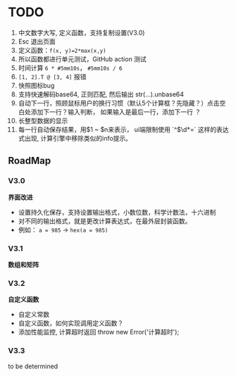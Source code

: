 # TODO
1. 中文数字大写, 定义函数，支持复制设置(V3.0)
2. Esc 退出页面
3. 定义函数：`f(x, y)=2*max(x,y)`
4. 所以函数都进行单元测试，GitHub action 测试
5. 时间计算 `6 * #5mm10s`， `#5mm10s / 6`
6. `[1, 2].T @ [3, 4]` 报错
7. 快照图标bug
8. 支持快速解码base64, 正则匹配, 然后输出 str(...).unbase64
9. 自动下一行，照顾鼠标用户的换行习惯（默认5个计算框？先隐藏？）点击空白处添加下一行？输入判断， 如果输入是最后一行，添加下一行 ？
10. 长整型数据的显示
11. 每一行自动保存结果，用$1 ~ $n来表示， ui端限制使用 `^$\d*=` 这样的表达式出现, 计算引擎中移除类似的info提示。



## RoadMap 

### V3.0
**界面改进**
- 设置持久化保存，支持设置输出格式，小数位数，科学计数法，十六进制
- 对不同的输出格式，就是更改计算表达式，在最外层封装函数。
- 例如： `a = 985` -> `hex(a = 985)`

### V3.1
**数组和矩阵**


### V3.2
**自定义函数**
- 自定义常数
- 自定义函数，如何实现调用定义函数？
- 添加性能监控, 计算超时返回 throw new Error('计算超时');


### V3.3
to be determined
